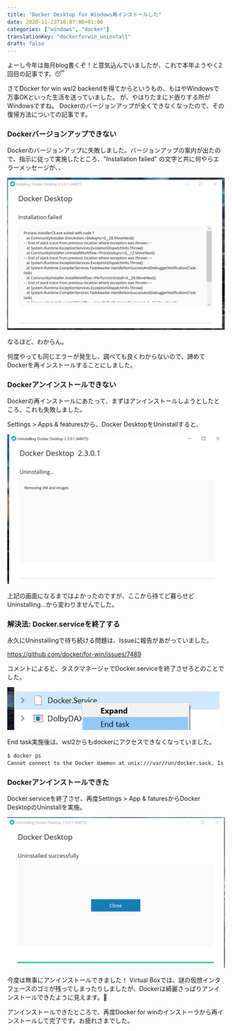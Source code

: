 ```yaml
---
title: "Docker Desktop for Windows再インストールした"
date: 2020-11-23T16:07:00+01:00
categories: ["windows", "docker"]
translationKey: "dockerforwin_uninstall"
draft: false
---
```


よーし今年は毎月blog書くぞ！と意気込んでいましたが、これで本年ようやく2回目の記事です。😴

さてDocker for win wsl2 backendを得てからというもの、もはやWindowsで万事OKといった生活を送っていました。
が、やはりたまにド嵌りする所がWindowsですね。
Dockerのバージョンアップが全くできなくなったので、その復帰方法についての記事です。

### Dockerバージョンアップできない
Dockerのバージョンアップに失敗しました。バージョンアップの案内が出たので、指示に従って実施したところ、"Installation failed" の文字と共に何やらエラーメッセージが、、

![update_failed](dockerupdfail.jpg)

なるほど、わからん。

何度やっても同じエラーが発生し、調べても良くわからないので、諦めてDockerを再インストールすることにしました。


### Dockerアンインストールできない
Dockerの再インストールにあたって、まずはアンインストールしようとしたところ、これも失敗しました。

Settings > Apps & featuresから、Docker DesktopをUninstallすると、

![uninstall_failed](dockeruninst.jpg)

上記の画面になるまではよかったのですが、ここから待てど暮らせどUninstalling...から変わりませんでした。

### 解決法: Docker.serviceを終了する
永久にUninstallingで待ち続ける問題は、Issueに報告があがっていました。

https://github.com/docker/for-win/issues/7489


コメントによると、タスクマネージャでDocker.serviceを終了させろとのことでした。

![kill_docker](dockerkill.jpg)


End task実施後は、wsl2からもdockerにアクセスできなくなっていました。

```sh
$ docker ps
Cannot connect to the Docker daemon at unix:///var/run/docker.sock. Is the docker daemon running?
```

### Dockerアンインストールできた
Docker.serviceを終了させ、再度Settings > App & faturesからDocker DesktopのUninstallを実施。

![uninstalled](dockerok.jpg)

今度は無事にアンインストールできました！
Virtual Boxでは、謎の仮想インタフェースのゴミが残ってしまったりしましたが、Dockerは綺麗さっぱりアンインストールできたように見えます。🤗

アンインストールできたところで、再度Docker for winのインストーラから再インストールして完了です。お疲れさまでした。
